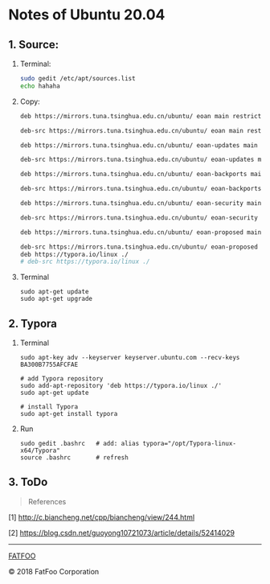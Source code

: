 # Notes of Ubuntu 20.04

## 1. Source:

1. Terminal:

   ```Bash
   sudo gedit /etc/apt/sources.list
   echo hahaha
   ```

2. Copy:

   ```Bash
   deb https://mirrors.tuna.tsinghua.edu.cn/ubuntu/ eoan main restricted universe multiverse
   
   deb-src https://mirrors.tuna.tsinghua.edu.cn/ubuntu/ eoan main restricted universe multiverse
   
   deb https://mirrors.tuna.tsinghua.edu.cn/ubuntu/ eoan-updates main restricted universe multiverse
   
   deb-src https://mirrors.tuna.tsinghua.edu.cn/ubuntu/ eoan-updates main restricted universe multiverse
   
   deb https://mirrors.tuna.tsinghua.edu.cn/ubuntu/ eoan-backports main restricted universe multiverse
   
   deb-src https://mirrors.tuna.tsinghua.edu.cn/ubuntu/ eoan-backports main restricted universe multiverse
   
   deb https://mirrors.tuna.tsinghua.edu.cn/ubuntu/ eoan-security main restricted universe multiverse
   
   deb-src https://mirrors.tuna.tsinghua.edu.cn/ubuntu/ eoan-security main restricted universe multiverse
   
   deb https://mirrors.tuna.tsinghua.edu.cn/ubuntu/ eoan-proposed main restricted universe multiverse
   
   deb-src https://mirrors.tuna.tsinghua.edu.cn/ubuntu/ eoan-proposed main restricted universe multiverse
   deb https://typora.io/linux ./
   # deb-src https://typora.io/linux ./
   ```

3. Terminal

   ```shell
   sudo apt-get update
   sudo apt-get upgrade
   ```

## 2. Typora

1. Terminal

   ```shell
   sudo apt-key adv --keyserver keyserver.ubuntu.com --recv-keys BA300B7755AFCFAE
   
   # add Typora repository
   sudo add-apt-repository 'deb https://typora.io/linux ./'
   sudo apt-get update
   
   # install Typora
   sudo apt-get install typora
   ```

2. Run

   ```shell
   sudo gedit .bashrc   # add: alias typora="/opt/Typora-linux-x64/Typora"
   source .bashrc       # refresh
   ```

## 3. ToDo









> References

[1] http://c.biancheng.net/cpp/biancheng/view/244.html

[2] https://blog.csdn.net/guoyong10721073/article/details/52414029

----------------------

[FATFOO](https://github.com/snowyben)

<div class="footer">
&copy; 2018 FatFoo Corporation
</div>

